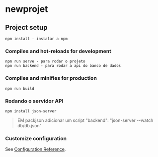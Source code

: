 # newprojet

## Project setup
```
npm install - instalar a npm 
```

### Compiles and hot-reloads for development
```
npm run serve - para rodar o projeto
npm run backend - para rodar a api do banco de dados
```

### Compiles and minifies for production
```
npm run build
```


### Rodando o servidor API
```
npm install json-server

```
>EM packjson adicionar um script "backend": "json-server --watch db/db.json"
### Customize configuration
See [Configuration Reference](https://cli.vuejs.org/config/).
